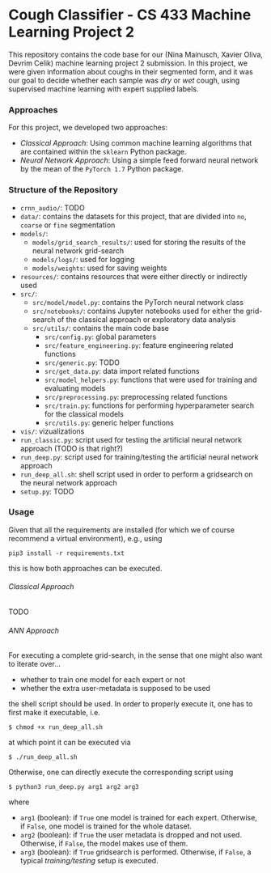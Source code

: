 # Cough Classifier - CS 433 Machine Learning Project 2

This repository contains the code base for our (Nina Mainusch, Xavier Oliva, Devrim Celik) machine learning project 2 submission. In this project, we were given information about coughs in their segmented form, and it was our goal to decide whether each sample was *dry* or *wet* cough, using supervised machine learning with expert supplied labels.

### Approaches
For this project, we developed two approaches:
* *Classical Approach*: Using common machine learning algorithms that are contained within the `sklearn` Python package.
* *Neural Network Approach*: Using a simple feed forward neural network by the mean of the `PyTorch 1.7` Python package.

### Structure of the Repository
* `crnn_audio/`: TODO
* `data/`: contains the datasets for this project, that are divided into `no`, `coarse` or `fine` segmentation
* `models/`:
  * `models/grid_search_results/`: used for storing the results of the neural network grid-search
  * `models/logs/`: used for logging
  * `models/weights`: used for saving weights
* `resources/`: contains resources that were either directly or indirectly used
* `src/`:
  * `src/model/model.py`: contains the PyTorch neural network class
  * `src/notebooks/`: contains Jupyter notebooks used for either the grid-search of the classical approach or exploratory data analysis
  * `src/utils/`: contains the main code base
    * `src/config.py`: global parameters
    * `src/feature_engineering.py`: feature engineering related functions
    * `src/generic.py`: TODO
    * `src/get_data.py`: data import related functions
    * `src/model_helpers.py`: functions that were used for training and evaluating models
    * `src/preprocessing.py`: preprocessing related functions
    * `src/train.py`: functions for performing hyperparameter search for the classical models
    * `src/utils.py`: generic helper functions
* `vis/`: vizualizations
* `run_classic.py`: script used for testing the artificial neural network approach (TODO is that right?)
* `run_deep.py`: script used for training/testing the artificial neural network approach
* `run_deep_all.sh`: shell script used in order to perform a gridsearch on the neural network approach
* `setup.py`: TODO


### Usage
Given that all the requirements are installed (for which we of course recommend a virtual environment), e.g., using
```
pip3 install -r requirements.txt
```
this is how both approaches can be executed.

###### Classical Approach
TODO

###### ANN Approach
For executing a complete grid-search, in the sense that one might also want to iterate over...
* whether to train one model for each expert or not
* whether the extra user-metadata is supposed to be used

the shell script should be used. In order to properly execute it, one has to first make it executable, i.e.
```
$ chmod +x run_deep_all.sh
```
at which point it can be executed via
```
$ ./run_deep_all.sh
```

Otherwise, one can directly execute the corresponding script using
```
$ python3 run_deep.py arg1 arg2 arg3
```
where
* `arg1` (boolean): if `True` one model is trained for each expert. Otherwise, if `False`, one model is trained for the whole dataset.
* `arg2` (boolean): if `True` the user metadata is dropped and not used. Otherwise, if `False`, the model makes use of them.
* `arg3` (boolean): if `True` gridsearch is performed. Otherwise, if `False`, a typical *training/testing* setup is executed.
